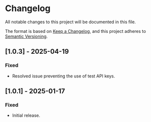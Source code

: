 # Changelog

All notable changes to this project will be documented in this file.

The format is based on [Keep a Changelog](https://keepachangelog.com/en/1.0.0/),
and this project adheres to [Semantic Versioning](https://semver.org/spec/v2.0.0.html).

## [1.0.3] - 2025-04-19

### Fixed
- Resolved issue preventing the use of test API keys. 

## [1.0.1] - 2025-01-17

### Fixed
- Initial release.
